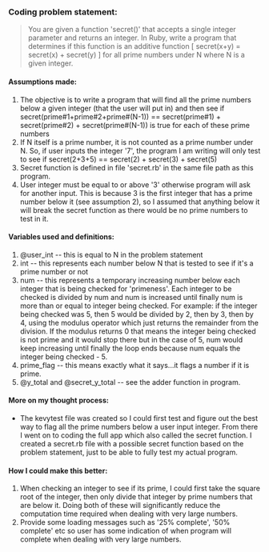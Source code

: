 ### Coding problem statement: 
> You are given a function 'secret()' that accepts a single integer parameter and returns an integer. In Ruby, write a program that determines if this function is an additive function [ secret(x+y) = secret(x) + secret(y) ] for all prime numbers under N where N is a given integer.

#### Assumptions made:
1. The objective is to write a program that will find all the prime numbers below a given integer (that the user will put in) and then see if secret(prime#1+prime#2+prime#(N-1)) == secret(prime#1) + secret(prime#2) + secret(prime#(N-1)) is true for each of these prime numbers
2. If N itself is a prime number, it is not counted as a prime number under N. So, if user inputs the integer '7', the program I am writing will only test to see if secret(2+3+5) == secret(2) + secret(3) + secret(5)
3. Secret function is defined in file 'secret.rb' in the same file path as this program.
4. User integer must be equal to or above '3' otherwise program will ask for another input. This is because 3 is the first integer that has a prime number below it (see assumption 2), so I assumed that anything below it will break the secret function as there would be no prime numbers to test in it.

#### Variables used and definitions:
1. @user_int -- this is equal to N in the problem statement
2. int -- this represents each number below N that is tested to see if it's a prime number or not
3. num -- this represents a temporary increasing number below each integer that is being checked for 'primeness'. Each integer to be checked is divided by num and num is increased until finally num is more than or equal to integer being checked. For example: if the integer being checked was 5, then 5 would be divided by 2, then by 3, then by 4, using the modulus operator which just returns the remainder from the division. If the modulus returns 0 that means the integer being checked is not prime and it would stop there but in the case of 5, num would keep increasing until finally the loop ends because num equals the integer being checked - 5.
4. prime_flag -- this means exactly what it says...it flags a number if it is prime.
5. @y_total and @secret_y_total -- see the adder function in program.

#### More on my thought process:
* The kevytest file was created so I could first test and figure out the best way to flag all the prime numbers below a user input integer. From there I went on to coding the full app which also called the secret function. I created a secret.rb file with a possible secret function based on the problem statement, just to be able to fully test my actual program.

#### How I could make this better:
1. When checking an integer to see if its prime, I could first take the square root of the integer, then only divide that integer by prime numbers that are below it. Doing both of these will significantly reduce the computation time required when dealing with very large numbers.
2. Provide some loading messages such as '25% complete', '50% complete' etc so user has some indication of when program will complete when dealing with very large numbers.
